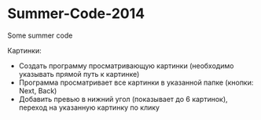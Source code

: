 Summer-Code-2014
================

Some summer code

Картинки:
* Создать программу просматривающую картинки (необходимо указывать прямой путь к картинке)
* Программа просматривает все картинки в указанной папке (кнопки: Next, Back)
* Добавить превью в нижний угол (показывает до 6 картинок), переход на указанную картинку по клику
